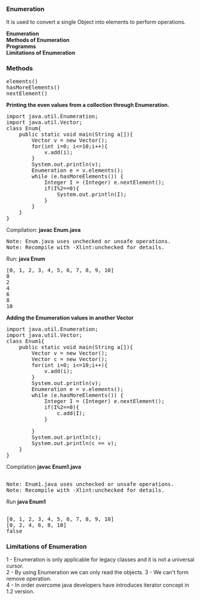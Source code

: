 ### Enumeration
It is used to convert a single Object into elements to perform operations.

<b>Enumeration</b> <br>
<b>Methods of Enumeration</b><br>
<b>Programms</b><br>
<b>Limitations of Enumeration</b><br>




### Methods
<pre>
elements()
hasMoreElements()
nextElement()
</pre>
**Printing the even values from a collection through Enumeration.**
<pre>
import java.util.Enumeration;
import java.util.Vector;
class Enum{
    public static void main(String a[]){
        Vector v = new Vector();
        for(int i=0; i<=10;i++){
            v.add(i);
        }
        System.out.println(v);
        Enumeration e = v.elements();
        while (e.hasMoreElements()) { 
            Integer I = (Integer) e.nextElement();
            if(I%2==0){
                System.out.println(I);
            }
        }
    }
}  
</pre>
Compilation: **javac Enum.java**
<pre>
Note: Enum.java uses unchecked or unsafe operations.
Note: Recompile with -Xlint:unchecked for details.
</pre>
Run: **java Enum**
<pre>
[0, 1, 2, 3, 4, 5, 6, 7, 8, 9, 10]
0
2
4
6
8
10
</pre>
**Adding the Emumeration values in another Vector**
<pre>
import java.util.Enumeration;
import java.util.Vector;
class Enum1{
    public static void main(String a[]){
        Vector v = new Vector();
        Vector c = new Vector();
        for(int i=0; i<=10;i++){
            v.add(i);
        }
        System.out.println(v);
        Enumeration e = v.elements();
        while (e.hasMoreElements()) { 
            Integer I = (Integer) e.nextElement();
            if(I%2==0){
                c.add(I);
            }
            
        }
        System.out.println(c);
        System.out.println(c == v);
    }
}
</pre>
Compilation **javac Enum1.java**
<pre>

Note: Enum1.java uses unchecked or unsafe operations.
Note: Recompile with -Xlint:unchecked for details.
</pre>
Run **java Enum1**
<pre>
     
[0, 1, 2, 3, 4, 5, 6, 7, 8, 9, 10]
[0, 2, 4, 6, 8, 10]
false
</pre>
### Limitations of Enumeration
1 - Enumeration is only applicable for legacy classes and it is not a universal cursor. <br>
2 -  By using Enumeration we can only read the objects.
3 - We can't form remove operation.<br>
4 - In order overcome java developers have introduces iterator concept in 1.2 version.<br>
